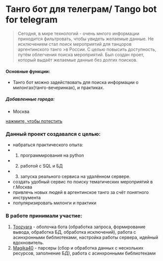 # Танго бот для телеграм/ Tango bot for telegram
>Сегодня, в мире технологий - очень мнгого информации приходится фильтровать, чтобы увидеть желаемые данные. Не исключением стал поиск мероприятий для танцоров аргентинского танго >в России. С целью повысить доступность, путём облегчения поиска мероприятий. Был создан проет, который выдаёт желаемые данные без долгих поисков. 

#### Основные функции:
* Танго бот можно задействовать для поиска информации о милонгах(танго-вечеринках), и практиках.

##### Добавленные города:
* Москва

[нажмите, чтобы потестить](https://t.me/BoTangoBot)

### Данный проект создавался с целью: 
* набраться практического опыта:
* 1. программирования на python
* 2. работой с SQL и БД
* 3. запуска реального сервиса на удалённом сервере.
* создать удобный сервис по поиску тематических мероприятий в г.Москва
* привлечь новых людей в аргентинское танго за счёт понятного инструмента
* популяризировать милонги и практики

### В работе принимали участие: 
1. [Toozyara](https://github.com/Toozyara) - оболочка бота (обработка запроса, формирование вывода, обработка БД, обработка исключений), работа с асинхронными библиотеками, настройка работы сервера, идейный вдохновитель. 
2. [Magika40](https://github.com/magika40) - парсеры (сбор и обработка данных с нескольких ресурсов, заполнение БД), работа с асинхронными библиотеками
